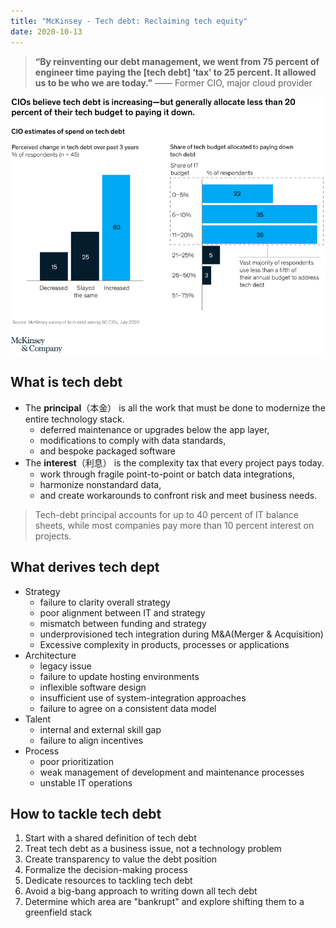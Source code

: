 ```yaml
---
title: "McKinsey - Tech debt: Reclaiming tech equity"
date: 2020-10-13
---
```


> **“By reinventing our debt management, we went from 75 percent of engineer time paying the [tech debt] ‘tax’ to 25 percent. It allowed us to be who we are today.”** 
> —— Former CIO, major cloud provider


![Tech Debt Trends](../../../static/images/notes/mk/tech-debt/tech-debt-trends.png)

## What is tech debt

- The **principal**（本金） is all the work that must be done to modernize the entire technology stack.
  - deferred maintenance or upgrades below the app layer,
  - modifications to comply with data standards,
  - and bespoke packaged software
- The **interest**（利息） is the complexity tax that every project pays today.
  - work through fragile point-to-point or batch data integrations,
  - harmonize nonstandard data,
  - and create workarounds to confront risk and meet business needs.

> Tech-debt principal accounts for up to 40 percent of IT balance sheets, while most companies pay more than 10 percent interest on projects.

## What derives tech dept

- Strategy
  - failure to clarity overall strategy
  - poor alignment between IT and strategy
  - mismatch between funding and strategy
  - underprovisioned tech integration during M&A(Merger & Acquisition)
  - Excessive complexity in products, processes or applications
- Architecture
  - legacy issue
  - failure to update hosting environments
  - inflexible software design
  - insufficient use of system-integration approaches
  - failure to agree on a consistent data model
- Talent
  - internal and external skill gap
  - failure to align incentives
- Process
  - poor prioritization
  - weak management of development and maintenance processes
  - unstable IT operations

## How to tackle tech debt

1. Start with a shared definition of tech debt
2. Treat tech debt as a business issue, not a technology problem
3. Create transparency to value the debt position
4. Formalize the decision-making process
5. Dedicate resources to tackling tech debt
6. Avoid a big-bang approach to writing down all tech debt
7. Determine which area are "bankrupt" and explore shifting them to a greenfield stack





